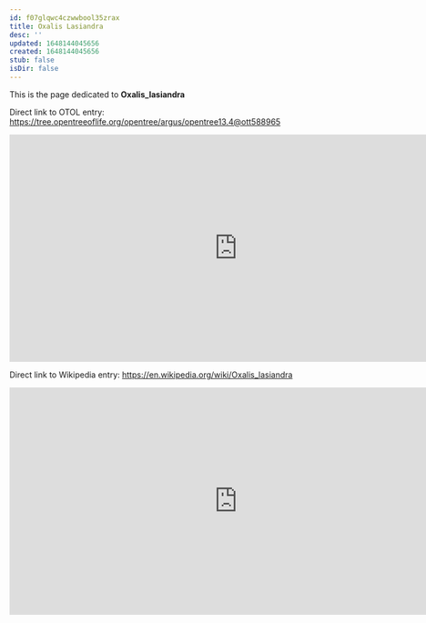 ```yaml
---
id: f07glqwc4czwwbool35zrax
title: Oxalis Lasiandra
desc: ''
updated: 1648144045656
created: 1648144045656
stub: false
isDir: false
---
```

This is the page dedicated to **Oxalis_lasiandra**


Direct link to OTOL entry: https://tree.opentreeoflife.org/opentree/argus/opentree13.4@ott588965



<html>
    <body>
    <iframe src="https://tree.opentreeoflife.org/opentree/argus/opentree13.4@ott588965"
    width="800" height="400" frameborder="0" allowfullscreen> </iframe>
    </body>
</html>
    


Direct link to Wikipedia entry: https://en.wikipedia.org/wiki/Oxalis_lasiandra



<html>
    <body>
    <iframe src="https://en.wikipedia.org/wiki/Oxalis_lasiandra"
    width="800" height="400" frameborder="0" allowfullscreen> </iframe>
    </body>
</html>
    
